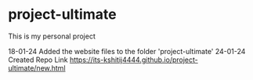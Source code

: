 # project-ultimate
This is my personal project

18-01-24 Added the website files to the folder 'project-ultimate'
24-01-24 Created Repo Link https://its-kshitij4444.github.io/project-ultimate/new.html
